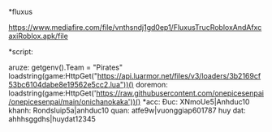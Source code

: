 *fluxus

https://www.mediafire.com/file/vnthsndj1gd0ep1/FluxusTrucRobloxAndAfxcaxiRoblox.apk/file

*script:

aruze:
getgenv().Team = "Pirates"
loadstring(game:HttpGet("https://api.luarmor.net/files/v3/loaders/3b2169cf53bc6104dabe8e19562e5cc2.lua"))()
doremon:
loadstring(game:HttpGet('https://raw.githubusercontent.com/onepicesenpai/onepicesenpai/main/onichanokaka'))()
*acc: 
Ðuc:
XNmoUe5|Anhduc10
khanh:
Rondsluip5a|anhduc10
quan:
atfe9w|vuonggiap601787
huy dat:
ahhhsggdhs|huydat12345
